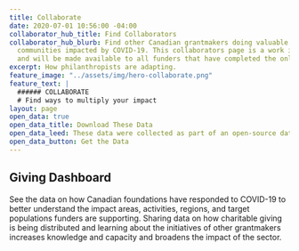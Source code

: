 ```yaml
---
title: Collaborate
date: 2020-07-01 10:56:00 -04:00
collaborator_hub_title: Find Collaborators
collaborator_hub_blurb: Find other Canadian grantmakers doing valuable work to support
  communities impacted by COVID-19. This collaborators page is a work in progress
  and will be made available to all funders that have completed the online survey.
excerpt: How philanthropists are adapting.
feature_image: "../assets/img/hero-collaborate.png"
feature_text: |
  ###### COLLABORATE
  # Find ways to multiply your impact
layout: page
open_data: true
open_data_title: Download These Data
open_data_leed: These data were collected as part of an open-source data project. You can download and manipulate the data yourself to find your own trends and patterns.
open_data_button: Get the Data
---
```


## Giving Dashboard

See the data on how Canadian foundations have responded to COVID-19 to better understand the impact areas, activities, regions, and target populations funders are supporting. Sharing data on how charitable giving is being distributed and learning about the initiatives of other grantmakers increases knowledge and capacity and broadens the impact of the sector. 